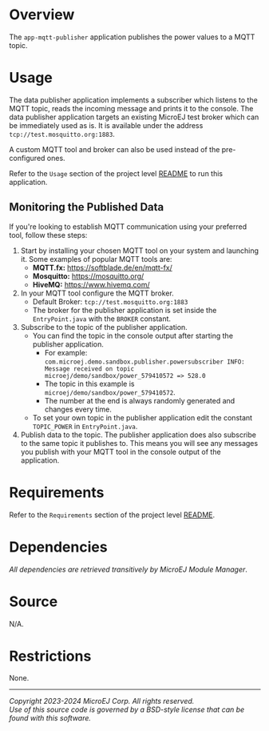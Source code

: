 # Overview

The ``app-mqtt-publisher`` application publishes the power values to a MQTT topic.

# Usage

The data publisher application implements a subscriber which listens to the MQTT topic, reads the incoming message and prints it to the console.
The data publisher application targets an existing MicroEJ test broker which can be immediately used as is. It is available under the address `tcp://test.mosquitto.org:1883`.

A custom MQTT tool and broker can also be used instead of the pre-configured ones.

Refer to the ``Usage`` section of the project level [README](../README.rst#Usage) to run this application.

## Monitoring the Published Data

If you're looking to establish MQTT communication using your preferred tool, follow these steps:

1. Start by installing your chosen MQTT tool on your system and launching it. Some examples of popular MQTT tools are:
    - **MQTT.fx:** https://softblade.de/en/mqtt-fx/
    - **Mosquitto:** https://mosquitto.org/
    - **HiveMQ:** https://www.hivemq.com/
2. In your MQTT tool configure the MQTT broker.
    - Default Broker: `tcp://test.mosquitto.org:1883`
    - The broker for the publisher application is set inside the `EntryPoint.java` with the `BROKER` constant.
3. Subscribe to the topic of the publisher application.
    - You can find the topic in the console output after starting the publisher application.
        - For example: `com.microej.demo.sandbox.publisher.powersubscriber INFO: Message received on topic microej/demo/sandbox/power_579410572 => 528.0`
        - The topic in this example is `microej/demo/sandbox/power_579410572`.
        - The number at the end is always randomly generated and changes every time.
    - To set your own topic in the publisher application edit the constant `TOPIC_POWER` in `EntryPoint.java`.
4. Publish data to the topic. The publisher application does also subscribe to the same topic it publishes to. This means you will see any messages you publish with your MQTT tool in the console output of the application.

# Requirements

Refer to the ``Requirements`` section of the project level [README](../README.rst#Requirements).

# Dependencies

_All dependencies are retrieved transitively by MicroEJ Module Manager_.

# Source

N/A.

# Restrictions

None.

---

_Copyright 2023-2024 MicroEJ Corp. All rights reserved._  
_Use of this source code is governed by a BSD-style license that can be found with this software._
